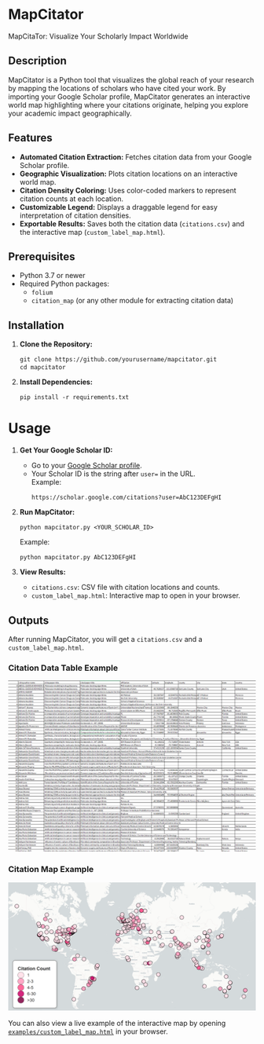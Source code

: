 # MapCitator
MapCitaTor: Visualize Your Scholarly Impact Worldwide

## Description
MapCitator is a Python tool that visualizes the global reach of your research by mapping the locations of scholars who have cited your work. By importing your Google Scholar profile, MapCitator generates an interactive world map highlighting where your citations originate, helping you explore your academic impact geographically.

## Features

- **Automated Citation Extraction:** Fetches citation data from your Google Scholar profile.
- **Geographic Visualization:** Plots citation locations on an interactive world map.
- **Citation Density Coloring:** Uses color-coded markers to represent citation counts at each location.
- **Customizable Legend:** Displays a draggable legend for easy interpretation of citation densities.
- **Exportable Results:** Saves both the citation data (`citations.csv`) and the interactive map (`custom_label_map.html`).

## Prerequisites

- Python 3.7 or newer
- Required Python packages:
  - `folium`
  - `citation_map` (or any other module for extracting citation data)

## Installation

1. **Clone the Repository:**
    ```
    git clone https://github.com/yourusername/mapcitator.git
    cd mapcitator
    ```

2. **Install Dependencies:**
    ```
    pip install -r requirements.txt
    ```

# Usage

1. **Get Your Google Scholar ID:**
   - Go to your [Google Scholar profile](https://scholar.google.com).
   - Your Scholar ID is the string after `user=` in the URL.  
     Example:  
     ```
     https://scholar.google.com/citations?user=AbC123DEFgHI
     ```

2. **Run MapCitator:**
    ```
    python mapcitator.py <YOUR_SCHOLAR_ID>
    ```
    Example:
    ```
    python mapcitator.py AbC123DEFgHI
    ```

3. **View Results:**
   - `citations.csv`: CSV file with citation locations and counts.
   - `custom_label_map.html`: Interactive map to open in your browser.


## Outputs

After running MapCitator, you will get a `citations.csv` and a `custom_label_map.html`. 

### Citation Data Table Example

![Screenshot of citations.csv table](examples/citations_csv_screenshot.png)

### Citation Map Example

![Screenshot of interactive citation map](examples/citations_map_screenshot.png)

You can also view a live example of the interactive map by opening [`examples/custom_label_map.html`](examples/custom_label_map.html) in your browser.
